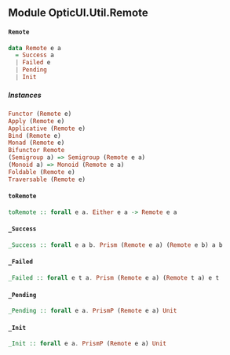 ## Module OpticUI.Util.Remote

#### `Remote`

``` purescript
data Remote e a
  = Success a
  | Failed e
  | Pending
  | Init
```

##### Instances
``` purescript
Functor (Remote e)
Apply (Remote e)
Applicative (Remote e)
Bind (Remote e)
Monad (Remote e)
Bifunctor Remote
(Semigroup a) => Semigroup (Remote e a)
(Monoid a) => Monoid (Remote e a)
Foldable (Remote e)
Traversable (Remote e)
```

#### `toRemote`

``` purescript
toRemote :: forall e a. Either e a -> Remote e a
```

#### `_Success`

``` purescript
_Success :: forall e a b. Prism (Remote e a) (Remote e b) a b
```

#### `_Failed`

``` purescript
_Failed :: forall e t a. Prism (Remote e a) (Remote t a) e t
```

#### `_Pending`

``` purescript
_Pending :: forall e a. PrismP (Remote e a) Unit
```

#### `_Init`

``` purescript
_Init :: forall e a. PrismP (Remote e a) Unit
```


